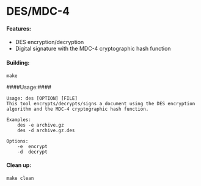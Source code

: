 DES/MDC-4
===================================

#### Features: ####
* DES encryption/decryption
* Digital signature with  the MDC-4 cryptographic hash function

#### Building: ####
    make

####Usage:####

    Usage: des [OPTION] [FILE]
    This tool encrypts/decrypts/signs a document using the DES encryption algorithm and the MDC-4 cryptographic hash function.

    Examples:
    	des -e archive.gz
    	des -d archive.gz.des

    Options:
    	-e	encrypt
    	-d	decrypt

#### Clean up: ####
    make clean